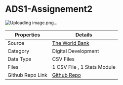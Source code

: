 # ADS1-Assignement2

![Uploading image.png…]()

| Properties | Details                                                                                                                                                                                                                                                                                                                                                    |
| ---------- | ---------------------------------------------------------------------------------------------------------------------------------------------------------------------------------------------------------------------------------------------------------------------------------------------------------------------------------------------------------- |
| Source     | [The World Bank](https://datacatalog.worldbank.org/search?q=&sort=last_updated_date%20desc)                                                                                                                                                                                                                                                    
| Category       | Digital Development                                                                                                                                                                                                                                                                                                                                    |
| Data Type  | CSV Files                                                                                                                                                                                                                                                                                                                                       |
| Files      | 1 CSV File , 1 Stats Module                                                                                                                                                                                                                                                                                                                                               |
| Github Repo Link           |   [Github Repo]()          
